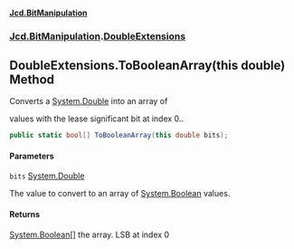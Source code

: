 #### [Jcd.BitManipulation](index.md 'index')

### [Jcd.BitManipulation](Jcd.BitManipulation.md 'Jcd.BitManipulation').[DoubleExtensions](Jcd.BitManipulation.DoubleExtensions.md 'Jcd.BitManipulation.DoubleExtensions')

## DoubleExtensions.ToBooleanArray(this double) Method

Converts a
[System.Double](https://docs.microsoft.com/en-us/dotnet/api/System.Double 'System.Double')
into an array of

values with the lease significant bit at index 0..

```csharp
public static bool[] ToBooleanArray(this double bits);
```

#### Parameters

<a name='Jcd.BitManipulation.DoubleExtensions.ToBooleanArray(thisdouble).bits'></a>

`bits` [System.Double](https://docs.microsoft.com/en-us/dotnet/api/System.Double 'System.Double')

The value to convert to an array of
[System.Boolean](https://docs.microsoft.com/en-us/dotnet/api/System.Boolean 'System.Boolean')
values.

#### Returns

[System.Boolean](https://docs.microsoft.com/en-us/dotnet/api/System.Boolean 'System.Boolean')[[]](https://docs.microsoft.com/en-us/dotnet/api/System.Array 'System.Array')
the array. LSB at index 0